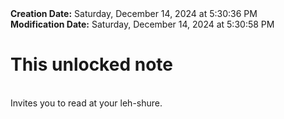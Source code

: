 <div><b>Creation Date:</b> Saturday, December 14, 2024 at 5:30:36 PM<br></div>
<div><b>Modification Date:</b> Saturday, December 14, 2024 at 5:30:58 PM<br></div>
<div><h1>This unlocked note</h1></div>
<div><br></div>
<div>Invites you to read at your leh-shure.</div>


